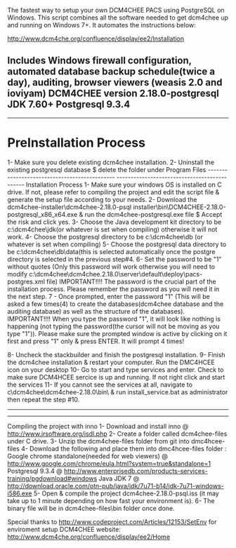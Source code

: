 The fastest way to setup your own DCM4CHEE PACS using PostgreSQL on Windows.
This script combines all the software needed to get dcm4chee up and running on Windows 7+. It automates the instructions below:

http://www.dcm4che.org/confluence/display/ee2/Installation

Includes Windows firewall configuration, automated database backup schedule(twice a day), auditing, browser viewers (weasis 2.0 and ioviyam)
DCM4CHEE version 2.18.0-postgresql
JDK 7.60+
Postgresql 9.3.4
---------------------------------------------
---------------------------------------------
<h1>PreInstallation Process</h1>
1- Make sure you delete existing dcm4chee installation.
2- Uninstall the existing postgresql database $ delete the folder under Program Files
---------------------------------------------
---------------------------------------------
Installation Process
1- Make sure your windows OS is installed on C drive. If not, please refer to compiling the project and edit the script file & generate the setup file according to your needs.
2- Download the dcm4chee-installer\dcm4chee-2.18.0-psql installer\bin\DCM4CHEE-2.18.0-postgresql_x86_x64.exe & run the dcm4chee-postgresql.exe file $ Accept the risk and click yes.
3- Choose the Java development kit directory to be c:\dcm4chee\jdk(or whatever is set when compiling) otherwise it will not work.
4- Choose the postgresql directory to be c:\dcm4chee\db (or whatever is set when compiling)
5- Choose the postgresql data directory to be c:\dcm4chee\db\data(this is selected automatically once the postgre directory is selected in the previous step#4.
6- Set the password to be "1" without quotes (Only this password will work otherwise you will need to modify c:\dcm4chee\dcm4chee.2.18.0\server\default\deploy\pacs-postgres.xml file)
IMPORTANT!!!!
The password is the crucial part of the installation process. Please remember the password as you will need it in the next step.
7 - Once prompted, enter the password "1" (This will be asked a few times(4) to create the databases(dcm4chee database and the auditing database) as well as the structure of the databases). 
IMPORTANT!!!!
When you type the password "1", it will look like nothing is happening (not typing the password(the cursor will not be moving as you type "1")). Please make sure the prompted window is active by clicking on it first and press "1" only & press ENTER. It will prompt 4 times!

8- Uncheck the stackbuilder and finish the postgresql installation.
9- Finish the dcm4chee installation & restart your computer. Run the DMC4HCEE icon on your desktop 
10- Go to start and type services and enter. Check to make sure DCM4HCEE sercice is up and running. If not right click and start the services
11- If you cannot see the services at all, navigate to c\dcm4chee\dcm4chee-2.18.0\bin\ & run install_service.bat as administrator then repeat the step #10.

---------------------------------------------
---------------------------------------------

Compiling the project with inno
1- Download and install inno @ http://www.jrsoftware.org/isdl.php
2- Create a folder called dcm4chee-files under C drive.
3- Unzip the dcm4chee-files folder from git into dmc4hcee-files
4- Download the following and place them into dmc4hcee-files folder :
Google chrome standalone(needed for web viewers) @ http://www.google.com/chrome/eula.html?system=true&standalone=1
Postgresql 9.3.4 @ http://www.enterprisedb.com/products-services-training/pgdownload#windows
Java JDK 7 @ http://download.oracle.com/otn-pub/java/jdk/7u71-b14/jdk-7u71-windows-i586.exe
5- Open & compile the project dcm4chee-2.18.0-psql.iss (it may take up to 1 minute depending on how fast your environment is).
6- The binary file will be in dcm4chee-files\bin folder once done.

Special thanks to http://www.codeproject.com/Articles/12153/SetEnv for enviroment setup
DCM4CHEE website: http://www.dcm4che.org/confluence/display/ee2/Home


